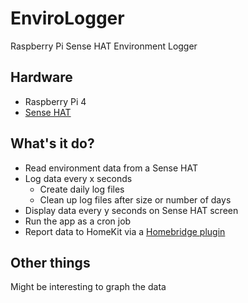 # EnviroLogger

Raspberry Pi Sense HAT Environment Logger

## Hardware

- Raspberry Pi 4
- [Sense HAT](https://www.raspberrypi.com/products/sense-hat/)

## What's it do?

- Read environment data from a Sense HAT
- Log data every x seconds
    - Create daily log files
    - Clean up log files after size or number of days
- Display data every y seconds on Sense HAT screen
- Run the app as a cron job
- Report data to HomeKit via a [Homebridge plugin](https://github.com/cliener/EnviroBridge)

## Other things

Might be interesting to graph the data

